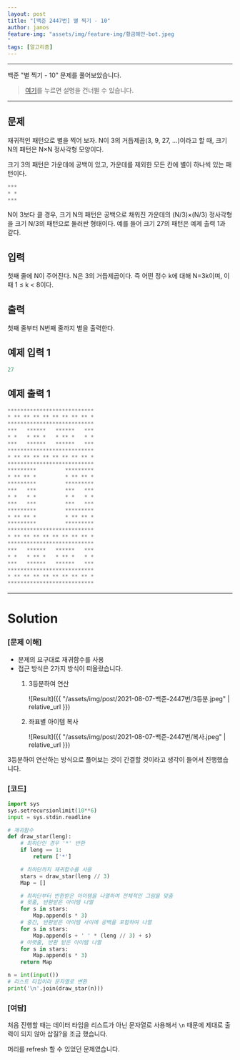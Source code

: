 ```yaml
---
layout: post
title: "[백준 2447번] 별 찍기 - 10"
author: janos
feature-img: "assets/img/feature-img/황금해안-bot.jpeg
"
tags: [알고리즘]
---
```


---

백준 "별 찍기 - 10" 문제를 풀어보았습니다.

> [여기](#solution)를 누르면 설명을 건너뛸 수 있습니다.

---

## 문제

재귀적인 패턴으로 별을 찍어 보자. N이 3의 거듭제곱(3, 9, 27, ...)이라고 할 때, 크기 N의 패턴은 N×N 정사각형 모양이다.

크기 3의 패턴은 가운데에 공백이 있고, 가운데를 제외한 모든 칸에 별이 하나씩 있는 패턴이다.

```python
***
* *
***
```

N이 3보다 클 경우, 크기 N의 패턴은 공백으로 채워진 가운데의 (N/3)×(N/3) 정사각형을 크기 N/3의 패턴으로 둘러싼 형태이다. 예를 들어 크기 27의 패턴은 예제 출력 1과 같다.

## 입력

첫째 줄에 N이 주어진다. N은 3의 거듭제곱이다. 즉 어떤 정수 k에 대해 N=3k이며, 이때 1 ≤ k < 8이다.

## 출력

첫째 줄부터 N번째 줄까지 별을 출력한다.

## 예제 입력 1

```python
27
```

## 예제 출력 1

```python
***************************
* ** ** ** ** ** ** ** ** *
***************************
***   ******   ******   ***
* *   * ** *   * ** *   * *
***   ******   ******   ***
***************************
* ** ** ** ** ** ** ** ** *
***************************
*********         *********
* ** ** *         * ** ** *
*********         *********
***   ***         ***   ***
* *   * *         * *   * *
***   ***         ***   ***
*********         *********
* ** ** *         * ** ** *
*********         *********
***************************
* ** ** ** ** ** ** ** ** *
***************************
***   ******   ******   ***
* *   * ** *   * ** *   * *
***   ******   ******   ***
***************************
* ** ** ** ** ** ** ** ** *
***************************
```

---

# Solution

### [문제 이해]

- 문제의 요구대로 재귀함수를 사용
- 접근 방식은 2가지 방식이 떠올랐습니다.
    1. 3등분하여 연산

        ![Result]({{ "/assets/img/post/2021-08-07-백준-2447번/3등분.jpeg" | relative_url }})

    2. 좌표별 아이템 복사

        ![Result]({{ "/assets/img/post/2021-08-07-백준-2447번/복사.jpeg" | relative_url }})

3등분하여 연산하는 방식으로 풀어보는 것이 간결할 것이라고 생각이 들어서 진행했습니다.

### [코드]

```python
import sys
sys.setrecursionlimit(10**6)
input = sys.stdin.readline

# 재귀함수
def draw_star(leng):
    # 최하단인 경우 '*' 반환
    if leng == 1:
        return ['*']

    # 최하단까지 재귀함수를 사용
    stars = draw_star(leng // 3)
    Map = []

    # 최하단부터 반환받은 아이템을 나열하여 전체적인 그림을 맞춤
    # 윗줄, 반환받은 아이템 나열
    for s in stars:
        Map.append(s * 3)
    # 중간, 반환받은 아이템 사이에 공백을 포함하여 나열
    for s in stars:
        Map.append(s + ' ' * (leng // 3) + s)
    # 아랫줄, 반환 받은 아이템 나열
    for s in stars:
        Map.append(s * 3)
    return Map

n = int(input())
# 리스트 타입이라 문자열로 변환
print('\n'.join(draw_star(n)))
```

### [여담]

처음 진행할 때는 데이터 타입을 리스트가 아닌 문자열로 사용해서 `\n` 때문에 제대로 출력이 되지 않아 삽질?을 조금 했습니다.

머리를 refresh 할 수 있었던 문제였습니다.
